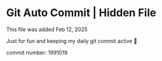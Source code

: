 # Git Auto Commit | Hidden File

This file was added Feb 12, 2025

Just for fun and keeping my daily git commit active 🤪

commit number: 1991019
